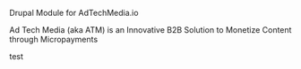 Drupal Module for AdTechMedia.io

Ad Tech Media (aka ATM) is an Innovative B2B Solution to Monetize Content through Micropayments

test